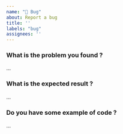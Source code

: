 ```yaml
---
name: "🐞 Bug"
about: Report a bug
title: ''
labels: "bug"
assignees: ''
---
```


### What is the problem you found ?

...

### What is the expected result ?

...

### Do you have some example of code ?

...